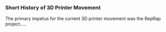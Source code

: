 ### Short History of 3D Printer Movement

The primary impetus for the current 3D printer movement was the RepRap project.....